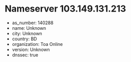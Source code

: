 # Nameserver 103.149.131.213

* as_number: 140288
* name: Unknown
* city: Unknown
* country: BD
* organization: Toa Online
* version: Unknown
* dnssec: true

